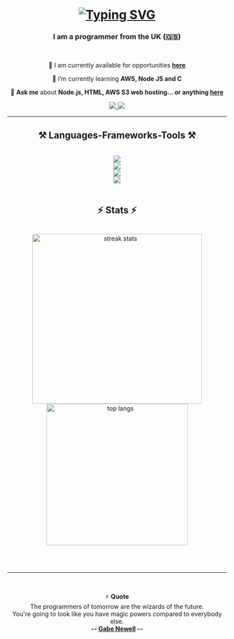
<h1 align="center">
    <a href="https://git.io/typing-svg"><img src="https://readme-typing-svg.herokuapp.com?font=Fira+Code&size=30&pause=1000&color=44E760&center=true&random=false&width=435&lines=Hi%2C+I+am+James." alt="Typing SVG" /></a>
</h1>

<h3 align="center">I am a programmer from the UK (🇬🇧) </h3>

<br/>

<div align="center">
 
 🔭 I am currently available for opportunities **[here](mailto:hello@jamesdev.xyz)**
 
 🌱 I’m currently learning **AWS, Node JS and C**

 💬 **Ask me** about **Node.js, HTML, AWS S3 web hosting... or anything [here](mailto:hello@jamesdev.xyz)**

 </div>
 
<div align="center"> 
  <a href="mailto:hello@jamesdev.xyz">
    <img src="https://img.shields.io/badge/email me-333333?style=for-the-badge&logo=gmail&logoColor=red" />
  </a>
  <a href="https://jamesdev.xyz" target="_blank">
     <img src="https://img.shields.io/badge/Portfolio-FF5722?style=for-the-badge&logo=google-chrome&logoColor=white" target="_blank" /> <!-- sqlite, safari, google-chrome are other good icon options -->
  </a>
</div>

 <hr/>
 
<h2 align="center">⚒️ Languages-Frameworks-Tools ⚒️</h2>
<br/>
<div align="center">
    <img src="https://skillicons.dev/icons?i=firebase,aws,mongodb" /><br>
    <img src="https://skillicons.dev/icons?i=c,nodejs,python,rust" /><br>
    <img src="https://skillicons.dev/icons?i=javascript,html,css,tailwind" /><br>
    <img src="https://skillicons.dev/icons?i=vscode,github,git,figma" /><br>
</div>

<br/>

<h2 align="center">⚡ Stats ⚡</h2>
<br>
<div align=center>
  <img width=390 src="https://github-readme-streak-stats-salesp07.vercel.app/?user=james-beans&theme=dark&hide_border=true&date_format=j%20M%5B%20Y%5D&exclude_days=Sun" alt="streak stats"/>
  <img width=325 align="center" src="https://github-readme-stats-salesp07.vercel.app/api/top-langs/?username=jamesbeansprojects&langs_count=8&layout=compact&theme=dark&hide_border=true&size_weight=0.5&count_weight=0.5&exclude_repo=github-readme-stats" alt="top langs" />
</div>

<br/><br/>

<hr/>

<br/>

<div align="center">
    
⚡ **Quote**<br> The programmers of tomorrow are the wizards of the future.<br> You're going to look like you have magic powers compared to everybody else. <br> **-- [Gabe Newell](https://www.azquotes.com/quote/815686) --**

</div>

<br/>
